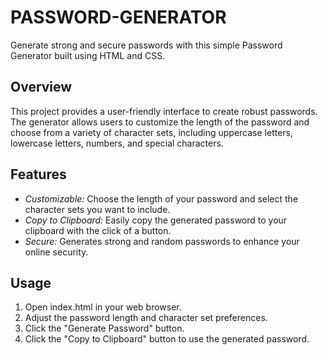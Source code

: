 # PASSWORD-GENERATOR


Generate strong and secure passwords with this simple Password Generator built using HTML and CSS.

## Overview

This project provides a user-friendly interface to create robust passwords. The generator allows users to customize the length of the password and choose from a variety of character sets, including uppercase letters, lowercase letters, numbers, and special characters.

## Features

- *Customizable:* Choose the length of your password and select the character sets you want to include.
- *Copy to Clipboard:* Easily copy the generated password to your clipboard with the click of a button.
- *Secure:* Generates strong and random passwords to enhance your online security.

## Usage

1. Open index.html in your web browser.
2. Adjust the password length and character set preferences.
3. Click the "Generate Password" button.
4. Click the "Copy to Clipboard" button to use the generated password.
